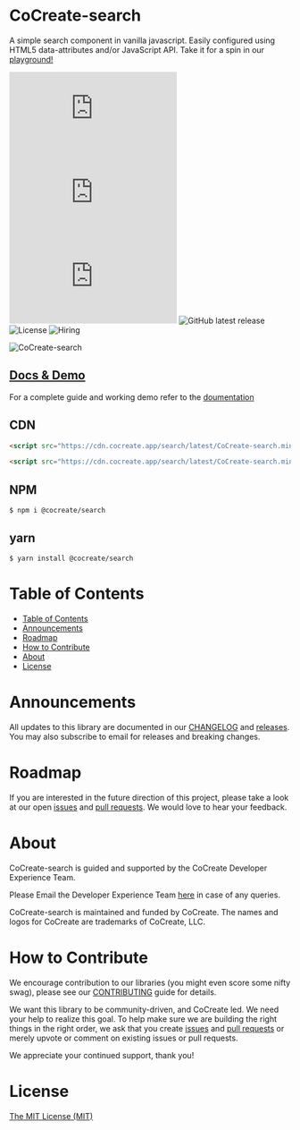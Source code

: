 # CoCreate-search

A simple search component in vanilla javascript. Easily configured using HTML5 data-attributes and/or JavaScript API. Take it for a spin in our [playground!](https://cocreate.app/docs/search)

![minified](https://img.badgesize.io/https://cdn.cocreate.app/search/latest/CoCreate-search.min.js?style=flat-square&label=minified&color=orange)
![gzip](https://img.badgesize.io/https://cdn.cocreate.app/search/latest/CoCreate-search.min.js?compression=gzip&style=flat-square&label=gzip&color=yellow)
![brotli](https://img.badgesize.io/https://cdn.cocreate.app/search/latest/CoCreate-search.min.js?compression=brotli&style=flat-square&label=brotli)
![GitHub latest release](https://img.shields.io/github/v/release/CoCreate-app/CoCreate-search?style=flat-square)
![License](https://img.shields.io/github/license/CoCreate-app/CoCreate-search?style=flat-square)
![Hiring](https://img.shields.io/static/v1?style=flat-square&label=&message=Hiring&color=blueviolet)

![CoCreate-search](https://cdn.cocreate.app/docs/CoCreate-search.gif)

## [Docs & Demo](https://cocreate.app/docs/search)

For a complete guide and working demo refer to the [doumentation](https://cocreate.app/docs/search)

## CDN

```html
<script src="https://cdn.cocreate.app/search/latest/CoCreate-search.min.js"></script>
```

```html
<script src="https://cdn.cocreate.app/search/latest/CoCreate-search.min.css"></script>
```

## NPM

```shell
$ npm i @cocreate/search
```

## yarn

```shell
$ yarn install @cocreate/search
```

# Table of Contents

- [Table of Contents](#table-of-contents)
- [Announcements](#announcements)
- [Roadmap](#roadmap)
- [How to Contribute](#how-to-contribute)
- [About](#about)
- [License](#license)

<a name="announcements"></a>

# Announcements

All updates to this library are documented in our [CHANGELOG](https://github.com/CoCreate-app/CoCreate-search/blob/master/CHANGELOG.md) and [releases](https://github.com/CoCreate-app/CoCreate-search/releases). You may also subscribe to email for releases and breaking changes.

<a name="roadmap"></a>

# Roadmap

If you are interested in the future direction of this project, please take a look at our open [issues](https://github.com/CoCreate-app/CoCreate-search/issues) and [pull requests](https://github.com/CoCreate-app/CoCreate-search/pulls). We would love to hear your feedback.

<a name="about"></a>

# About

CoCreate-search is guided and supported by the CoCreate Developer Experience Team.

Please Email the Developer Experience Team [here](mailto:develop@cocreate.app) in case of any queries.

CoCreate-search is maintained and funded by CoCreate. The names and logos for CoCreate are trademarks of CoCreate, LLC.

<a name="contribute"></a>

# How to Contribute

We encourage contribution to our libraries (you might even score some nifty swag), please see our [CONTRIBUTING](https://github.com/CoCreate-app/CoCreate-search/blob/master/CONTRIBUTING.md) guide for details.

We want this library to be community-driven, and CoCreate led. We need your help to realize this goal. To help make sure we are building the right things in the right order, we ask that you create [issues](https://github.com/CoCreate-app/CoCreate-search/issues) and [pull requests](https://github.com/CoCreate-app/CoCreate-search/pulls) or merely upvote or comment on existing issues or pull requests.

We appreciate your continued support, thank you!

# License

[The MIT License (MIT)](https://github.com/CoCreate-app/CoCreate-search/blob/master/LICENSE)
